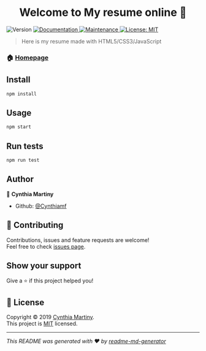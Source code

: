<h1 align="center">Welcome to My resume online 👋</h1>
<p>
  <img alt="Version" src="https://img.shields.io/badge/version-1.0.0-blue.svg?cacheSeconds=2592000" />
  <a href="https://github.com/Mobius1/Pageable#readme" target="_blank">
    <img alt="Documentation" src="https://img.shields.io/badge/documentation-yes-brightgreen.svg" />
  </a>
  <a href="https://github.com/Mobius1/Pageable/graphs/commit-activity" target="_blank">
    <img alt="Maintenance" src="https://img.shields.io/badge/Maintained%3F-yes-green.svg" />
  </a>
  <a href="https://github.com/Mobius1/Pageable/blob/master/LICENSE" target="_blank">
    <img alt="License: MIT" src="https://img.shields.io/github/license/Cynthiamf/My resume online" />
  </a>
</p>

> Here is my resume made with HTML5/CSS3/JavaScript

### 🏠 [Homepage](https://github.com/Cynthiamf/CV-WEB)

## Install

```sh
npm install
```

## Usage

```sh
npm start
```

## Run tests

```sh
npm run test
```

## Author

👤 **Cynthia Martiny**

* Github: [@Cynthiamf](https://github.com/Cynthiamf)

## 🤝 Contributing

Contributions, issues and feature requests are welcome!<br />Feel free to check [issues page](https://github.com/Mobius1/Pageable/issues).

## Show your support

Give a ⭐️ if this project helped you!

## 📝 License

Copyright © 2019 [Cynthia Martiny](https://github.com/Cynthiamf).<br />
This project is [MIT](https://github.com/Mobius1/Pageable/blob/master/LICENSE) licensed.

***
_This README was generated with ❤️ by [readme-md-generator](https://github.com/kefranabg/readme-md-generator)_